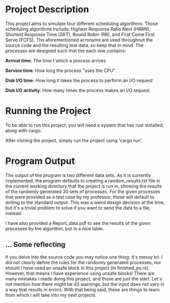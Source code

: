 <h1> Project Description </h1>

This project aims to simulate four different scheduling algorithms. Those scheduling algorithms include: Highest Response Ratio Next (HRRN), Shortest Response Time (SRT), Round Robin (RR), and First Come First Serve (FCFS). The aforementioned acronyms are used throughout the source code and the resulting test data, so keep that in mind. The processes are designed such that the each one contains: 

__Arrival time__: The time t which a process arrives

__Service time__: How long the process "uses the CPU" 

__Disk I/O time__: How long it takes the process to perform an I/O request

__Disk I/O activity__: How many times the process makes an I/O request

<h1> Running the Project </h1>

To be able to run this project, you will need a system that has rust installed, along with cargo.

After cloning the project, simply run the project using 'cargo run'.

<h1> Program Output </h1>

The output of the program is two different data sets. As it is currently implemented, the program defaults to creating a random_results.txt file in the current working directory that the project is run in, showing the results of the randomly generated 30 sets of processes. For the given processes that were provided as a test case by my professor, those will default to writing to the standard output. This was a weird design decision at the time, but it's a trivial problem to solve if you want to send the data to a file, instead.

I have also provided a Report_data.pdf to see the results of the given processes by the algorithm, but in a nice table.

<h2> ... Some reflecting </h2>

If you delve into the source code you may notice one thing: it's messy lol. I did not clearly define the rules for the randomly generated processes, nor should I have used an unsafe block in this project (in finished_ps.rs). However, that means I have experience using unsafe blocks! There are many mistakes I made doing this project, and those are just the start. Let's not mention how there might be 43 warnings, but the input does not vary in a way that results in errors. With that being said, these are things to learn from which I will take into my next projects.